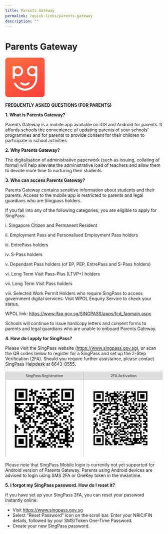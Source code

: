 ```yaml
---
title: Parents Gateway
permalink: /quick-links/parents-gateway
description: ""
---
```

# Parents Gateway
<img src="/images/parentsgateway.png" 
     style="width:25%">
		 
**FREQUENTLY ASKED QUESTIONS (FOR PARENTS)**


 **1. What is Parents Gateway?**


 Parents Gateway is a mobile app available on iOS and Android for parents. It affords schools the convenience of updating parents of your schools’ programmes and for parents to provide consent for their children to participate in school activities.

**2.   Why Parents Gateway?**


The digitalisation of administrative paperwork (such as issuing, collating of forms) will help alleviate the administrative load of teachers and allow them to devote more time to nurturing their students.

 **3. Who can access Parents Gateway?**


 Parents Gateway contains sensitive information about students and their parents. Access to the mobile app is restricted to parents and legal guardians who are Singpass holders.

If you fall into any of the following categories, you are eligible to apply for SingPass:

 i.     Singapore Citizen and Permanent Resident

ii.     Employment Pass and Personalised Employment Pass holders 

iii.     EntrePass holders

iv.     S-Pass holders

v.     Dependant Pass holders (of EP, PEP, EntrePass and S-Pass holders)

vi.     Long Term Visit Pass-Plus (LTVP+) holders 

vii.     Long Term Visit Pass holders

viii.     Selected  Work   Permit   Holders   who   require   SingPass   to   access government digital services. Visit WPOL Enquiry Service to check your status.

WPOL link: https://www.ifaq.gov.sg/SINGPASS/apps/fcd_faqmain.aspx

Schools will continue to issue hardcopy letters and consent forms to parents and legal guardians who are unable to onboard Parents Gateway.

**4.  How do I apply for SingPass?**

Please  visit  the  SingPass  website  (https://www.singpass.gov.sg),  or  scan  the  QR codes below to register for a SingPass and set up the 2-Step Verification (2FA). Should you require further assistance, please contact SingPass Helpdesk at 6643-0555.

![](/images/singpass.png)

Please  note  that  SingPass  Mobile  login  is  currently  not  yet  supported  for Android  version  of  Parents  Gateway.  Parents  using  Android  devices  are advised to login using SMS 2FA or OneKey token in the meantime.


**5. I forgot my SingPass password. How do I reset it?**


 If you have set up your SingPass 2FA, you can reset your password instantly online:

* Visit https://www.singpass.gov.sg
* Select “Reset Password” icon on the scroll bar. Enter your NRIC/FIN details, followed by your SMS/Token One-Time Password. 
* Create your new SingPass password.